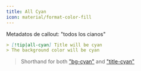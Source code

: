 ```yaml
---
title: All Cyan
icon: material/format-color-fill
---
```


Metadatos de callout: "todos los cianos"

```md
> [!tip|all-cyan] Title will be cyan
> The background color will be cyan
```
> Shorthand for both ["bg-cyan"](../bg-styling/page-5.md) and ["title-cyan"](../title-styling/page-5.md)